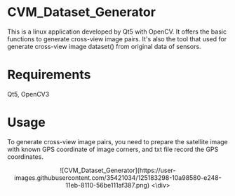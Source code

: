 # CVM_Dataset_Generator
This is a linux application developed by Qt5 with OpenCV. It offers the basic functions to generate cross-view image pairs.
It's also the tool that used for generate cross-view image dataset() from original data of sensors.

# Requirements
Qt5, OpenCV3

# Usage
To generate cross-view image pairs, you need to prepare the satellite image with known GPS coordinate of image corners, and txt file record the GPS coordinates. 

<div align=center>
  ![CVM_Dataset_Generator](https://user-images.githubusercontent.com/35421034/125183298-10a98580-e248-11eb-8110-56be111af387.png)
  <\div>
